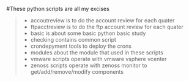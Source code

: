 #These python scripts are all my excises 
>- accoutreview is to do the account review for each quater 
>- ftpacctreview is to do the ftp account review for each quater 
>- basic is about some basic python basic study
>- checking contains common script
>- crondepyment tools to deploy the crons
>- modules about the module that used in these scripts
>- vmware scripts operate with vmware vsphere vcenter
>- zenoss scripts operate with zenoss monitor to get/add/remove/modify components
